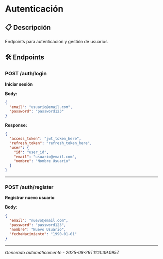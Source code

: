 # Autenticación

## 📋 Descripción
Endpoints para autenticación y gestión de usuarios

## 🛠️ Endpoints


### POST /auth/login
**Iniciar sesión**


**Body:**
```json
{
  "email": "usuario@email.com",
  "password": "password123"
}
```





**Response:**
```json
{
  "access_token": "jwt_token_here",
  "refresh_token": "refresh_token_here",
  "user": {
    "id": "user_id",
    "email": "usuario@email.com",
    "nombre": "Nombre Usuario"
  }
}
```


---

### POST /auth/register
**Registrar nuevo usuario**


**Body:**
```json
{
  "email": "nuevo@email.com",
  "password": "password123",
  "nombre": "Nuevo Usuario",
  "fechaNacimiento": "1990-01-01"
}
```







---
*Generado automáticamente - 2025-08-29T11:11:39.095Z*
